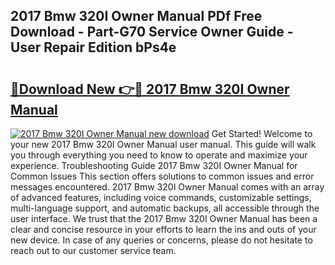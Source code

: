 ## 2017 Bmw 320I Owner Manual PDf Free Download - Part-G70 Service Owner Guide - User Repair Edition bPs4e

# <h2><a href="http://bc7704.oget.top/?id=2017+Bmw+320I+Owner+Manual">🔗Download New 👉🔴 2017 Bmw 320I Owner Manual</a></h2>

[![2017 Bmw 320I Owner Manual new download](https://i.imgur.com/5g1atiW.png)](http://bc7704.oget.top/?id=2017+Bmw+320I+Owner+Manual)
Get Started! Welcome to your new 2017 Bmw 320I Owner Manual user manual. This guide will walk you through everything you need to know to operate and maximize your experience. Troubleshooting Guide 2017 Bmw 320I Owner Manual for Common Issues This section offers solutions to common issues and error messages encountered. 2017 Bmw 320I Owner Manual comes with an array of advanced features, including voice commands, customizable settings, multi-language support, and automatic backups, all accessible through the user interface. We trust that the 2017 Bmw 320I Owner Manual has been a clear and concise resource in your efforts to learn the ins and outs of your new device. In case of any queries or concerns, please do not hesitate to reach out to our customer service team.
